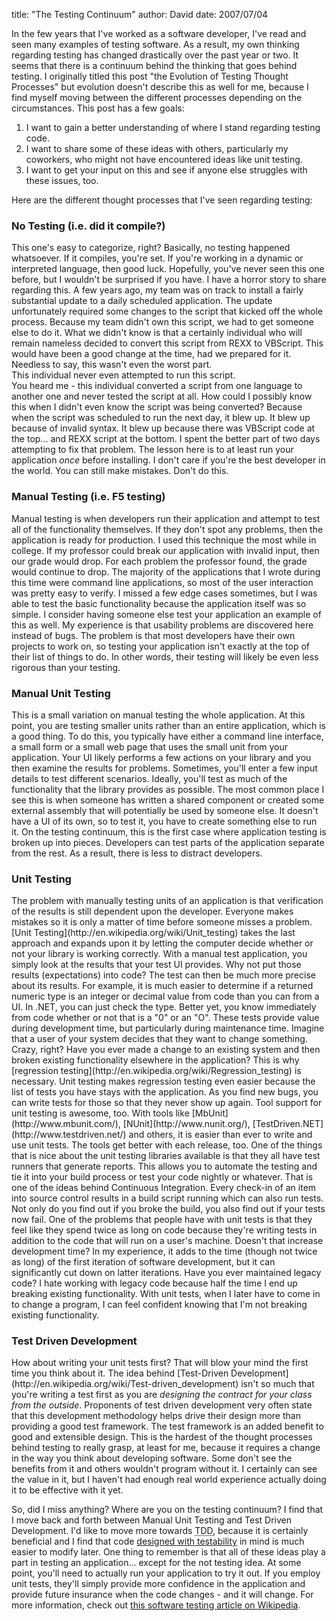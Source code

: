 
title: "The Testing Continuum"
author: David
date: 2007/07/04

In the few years that I've worked as a software developer, I've read and seen many examples of testing software. As a result, my own thinking regarding testing has changed drastically over the past year or two. It seems that there is a continuum behind the thinking that goes behind testing. I originally titled this post "the Evolution of Testing Thought Processes" but evolution doesn't describe this as well for me, because I find myself moving between the different processes depending on the circumstances. 
This post has a few goals: <ol>
<li>I want to gain a better understanding of where I stand regarding testing code.  </li>
<li>I want to share some of these ideas with others, particularly my coworkers, who might not have encountered ideas like unit testing.  </li>
<li>I want to get your input on this and see if anyone else struggles with these issues, too.</li>
</ol>

  
Here are the different thought processes that I've seen regarding testing: <h3>No Testing (i.e. did it compile?)</h3> 
This one's easy to categorize, right? Basically, no testing happened whatsoever. If it compiles, you're set. If you're working in a dynamic or interpreted language, then good luck. Hopefully, you've never seen this one before, but I wouldn't be surprised if you have. 
I have a horror story to share regarding this. A few years ago, my team was on track to install a fairly substantial update to a daily scheduled application. The update unfortunately required some changes to the script that kicked off the whole process. Because my team didn't own this script, we had to get someone else to do it. What we didn't know is that a certainly individual who will remain nameless decided to convert this script from REXX to VBScript. This would have been a good change at the time, had we prepared for it. Needless to say, this wasn't even the worst part.  
This individual never even attempted to run this script.  
You heard me - this individual converted a script from one language to another one and never tested the script at all. How could I possibly know this when I didn't even know the script was being converted? Because when the script was scheduled to run the next day, it blew up. It blew up because of invalid syntax. It blew up because there was VBScript code at the top... and REXX script at the bottom. I spent the better part of two days attempting to fix that problem. 
The lesson here is to at least run your application <em>once</em> before installing. I don't care if you're the best developer in the world. You can still make mistakes. 
Don't do this. 
  <h3>Manual Testing (i.e. F5 testing)</h3> 
Manual testing is when developers run their application and attempt to test all of the functionality themselves. If they don't spot any problems, then the application is ready for production.  
I used this technique the most while in college. If my professor could break our application with invalid input, then our grade would drop. For each problem the professor found, the grade would continue to drop. The majority of the applications that I wrote during this time were command line applications, so most of the user interaction was pretty easy to verify. I missed a few edge cases sometimes, but I was able to test the basic functionality because the application itself was so simple. 
I consider having someone else test your application an example of this as well. My experience is that usability problems are discovered here instead of bugs. The problem is that most developers have their own projects to work on, so testing your application isn't exactly at the top of their list of things to do. In other words, their testing will likely be even less rigorous than your testing. 
  <h3>Manual Unit Testing</h3> 
This is a small variation on manual testing the whole application. At this point, you are testing smaller units rather than an entire application, which is a good thing. To do this, you typically have either a command line interface, a small form or a small web page that uses the small unit from your application. Your UI likely performs a few actions on your library and you then examine the results for problems. Sometimes, you'll enter a few input details to test different scenarios. Ideally, you'll test as much of the functionality that the library provides as possible. 
The most common place I see this is when someone has written a shared component or created some external assembly that will potentially be used by someone else. It doesn't have a UI of its own, so to test it, you have to create something else to run it. 
On the testing continuum, this is the first case where application testing is broken up into pieces. Developers can test parts of the application separate from the rest. As a result, there is less to distract developers. 
  <h3>Unit Testing</h3> 
The problem with manually testing units of an application is that verification of the results is still dependent upon the developer. Everyone makes mistakes so it is only a matter of time before someone misses a problem. [Unit Testing](http://en.wikipedia.org/wiki/Unit_testing) takes the last approach and expands upon it by letting the computer decide whether or not your library is working correctly. 
With a manual test application, you simply look at the results that your test UI provides. Why not put those results (expectations) into code? The test can then be much more precise about its results. For example, it is much easier to determine if a returned numeric type is an integer or decimal value from code than you can from a UI. In .NET, you can just check the type. Better yet, you know immediately from code whether or not that is a "0" or an "O". 
These tests provide value during development time, but particularly during maintenance time. Imagine that a user of your system decides that they want to change something. Crazy, right? Have you ever made a change to an existing system and then broken existing functionality elsewhere in the application? This is why [regression testing](http://en.wikipedia.org/wiki/Regression_testing) is necessary. Unit testing makes regression testing even easier because the list of tests you have stays with the application. As you find new bugs, you can write tests for those so that they never show up again. 
Tool support for unit testing is awesome, too. With tools like [MbUnit](http://www.mbunit.com/), [NUnit](http://www.nunit.org/), [TestDriven.NET](http://www.testdriven.net/) and others, it is easier than ever to write and use unit tests. The tools get better with each release, too. One of the things that is nice about the unit testing libraries available is that they all have test runners that generate reports. This allows you to automate the testing and tie it into your build process or test your code nightly or whatever. That is one of the ideas behind Continuous Integration. Every check-in of an item into source control results in a build script running which can also run tests. Not only do you find out if you broke the build, you also find out if your tests now fail. 
One of the problems that people have with unit tests is that they feel like they spend twice as long on code because they're writing tests in addition to the code that will run on a user's machine. Doesn't that increase development time? In my experience, it adds to the time (though not twice as long) of the first iteration of software development, but it can significantly cut down on latter iterations. Have you ever maintained legacy code? I hate working with legacy code because half the time I end up breaking existing functionality. With unit tests, when I later have to come in to change a program, I can feel confident knowing that I'm not breaking existing functionality. 
  <h3>Test Driven Development</h3> 
How about writing your unit tests first? That will blow your mind the first time you think about it. The idea behind [Test-Driven Development](http://en.wikipedia.org/wiki/Test-driven_development) isn't so much that you're writing a test first as you are <em>designing the contract for your class from the outside</em>. Proponents of test driven development very often state that this development methodology helps drive their design more than providing a good test framework. The test framework is an added benefit to good and extensible design. 
This is the hardest of the thought processes behind testing to really grasp, at least for me, because it requires a change in the way you think about developing software. Some don't see the benefits from it and others wouldn't program without it. I certainly can see the value in it, but I haven't had enough real world experience actually doing it to be effective with it yet. 
  
So, did I miss anything? Where are you on the testing continuum? I find that I move back and forth between Manual Unit Testing and Test Driven Development. I'd like to move more towards <acronym title="Test Driven Development">TDD</acronym>, because it is certainly beneficial and I find that code [designed with testability](http://weblogs.asp.net/rosherove/articles/Design4Tesatbility1.aspx) in mind is much easier to modify later. 
One thing to remember is that all of these ideas play a part in testing an application... except for the not testing idea. At some point, you'll need to actually run your application to try it out. If you employ unit tests, they'll simply provide more confidence in the application and provide future insurance when the code changes - and it will change. 
For more information, check out [this software testing article on Wikipedia](http://en.wikipedia.org/wiki/Software_testing).
